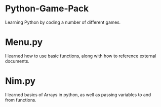 # Python-Game-Pack
Learning Python by coding a number of different games.

# Menu.py
I learned how to use basic functions, along with how to reference external documents.

# Nim.py
I learned basics of Arrays in python, as well as passing variables to and from functions.
